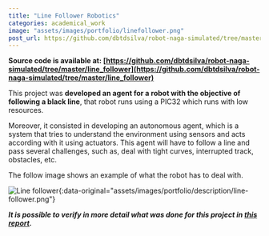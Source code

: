 ```yaml
---
title: "Line Follower Robotics"
categories: academical_work
image: "assets/images/portfolio/linefollower.png"
post_url: https://github.com/dbtdsilva/robot-naga-simulated/tree/master/line_follower
---
```


**Source code is available at: [https://github.com/dbtdsilva/robot-naga-simulated/tree/master/line_follower](https://github.com/dbtdsilva/robot-naga-simulated/tree/master/line_follower)**

This project was **developed an agent for a robot with the objective of following a black line**, that robot runs using a PIC32 which runs with low resources.

Moreover, it consisted in developing an autonomous agent, which is a system that tries to understand the environment using sensors and acts according with it using actuators. This agent will have to follow a line and pass several challenges, such as, deal with tight curves, interrupted track, obstacles, etc.

The follow image shows an example of what the robot has to deal with.

![Line follower](){:data-original="assets/images/portfolio/description/line-follower.png"}

**_It is possible to verify in more detail what was done for this project in [this report](https://github.com/dbtdsilva/robot-naga-simulated/blob/master/docs/line_follower_report.pdf)._**